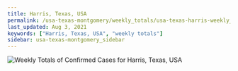 ```yaml
---
title: Harris, Texas, USA
permalink: /usa-texas-montgomery/weekly_totals/usa-texas-harris-weekly_totals.html
last_updated: Aug 3, 2021
keywords: ["Harris, Texas, USA", "weekly totals"]
sidebar: usa-texas-montgomery_sidebar
---
```


![Weekly Totals of Confirmed Cases for Harris, Texas, USA](/covid_tracker/images/graphs/usa-texas-harris-weekly_totals_graph.png)
